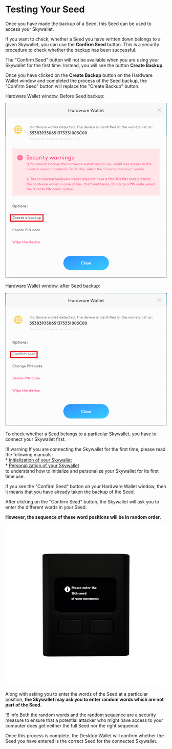 # Testing Your Seed

Once you have made the backup of a Seed, this Seed can be used to access your Skywallet. 

If you want to check, whether a Seed you have written down belongs to a given Skywallet, you can use the **Confirm Seed** button. This is a security procedure to check whether the backup has been successful.

The "Confirm Seed" button will not be available when you are using your Skywallet for the first time. Instead, you will see the button **Create Backup**.

Once you have clicked on the **Create Backup** button on the Hardware Wallet window and completed the process of the Seed backup,  the "Confirm Seed" button will replace the "Create Backup" button.

Hardware Wallet window, Before Seed backup:

![Create Backup](img/Testing%20your%20Seed%20-%201.png?raw=true)

Hardware Wallet window, after Seed backup:

![Confirm Seed](img/Testing%20your%20Seed%20-%202.PNG?raw=true)

To check whether a Seed belongs to a particular Skywallet, you have to connect your Skywallet first.

!!! warning
    If you are connecting the Skywallet for the first time, please read the following manuals:<br> 
    * [Initialization of your Skywallet](../02-initializing-the-wallet)<br>
    * [Personalization of your Skywallet](../03-personalizing-the-wallet)<br>
    to understand how to initialize and personalize your Skywallet for its first time use.

If you see the "Confirm Seed" button on your Hardware Wallet window, then it means that you have already taken the backup of the Seed.

After clicking on the "Confirm Seed" button, the Skywallet will ask you to enter the different words in your Seed.

**However, the sequence of these word positions will be in random order.**

![Seed_Entry](img/Skywallet%20Screen%20Mockup%20Edit_Skywallet%20Black_08.png?raw=true)

Along with asking you to enter the words of the Seed at a particular position, **the Skywallet may ask you to enter random words which are not part of the Seed.**

!!! info
    Both the random words and the random sequence are a security measure to ensure that a potential attacker who might have access to your computer does get neither the full Seed nor the right sequence.

Once this process is complete, the Desktop Wallet will confirm whether the Seed you have entered is the correct Seed for the connected Skywallet.
